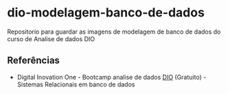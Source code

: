 # dio-modelagem-banco-de-dados
 Repositorio para guardar as imagens de modelagem de banco de dados do curso de Analise de dados DIO

 
 ## Referências
- Digital Inovation One - Bootcamp analise de dados [DIO](https://web.dio.me/track/randstad-analise-de-dados) (Gratuito) - Sistemas Relacionais em banco de dados
